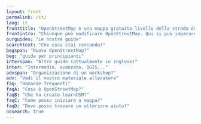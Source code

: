 ```yaml
---
layout: front
permalink: /it/
lang: it
fronttitle: "OpenStreetMap è una mappa gratuita livello della strada del mondo, creato da una comunità sempre crescente di mapper."
frontintro: "Chiunque può modificare OpenStreetMap. Qui si può imparare Impara OSM fornisce facile da capire, passo-dopo-passo per voi per iniziare a contribuire alla OpenStreetMap e l'utilizzo di OpenStreetMap e l'utilizzo di dati di OpenStreetMap. Se siete interessati nella gestione di un laboratorio di OpenStreetMap, controlla le risorse LearnOSM allenatore."
ourguides: "Le nostre guide"
searchtext: "Che cosa stai cercando?"
begspan: "Nuovo OpenStreetMap?"
beg: "guida per principianti"
interspan: "Altre guide (attualmente in inglese)"
inter: "Intermedio, avanzato, QGIS..."
advspan: "Organizzazione di un workshop?"
adv: "Vedi il nostro materiale allenatore"
faq: "Domande frequenti"
faqA: "Cosa è OpenStreetMap?"
faqB: "Che ha creato learnOSM?"
faqC: "Come posso iniziare a mappa?"
faqD: "Dove posso trovare un ulteriore aiuto?"
nosearch: true
---
```

